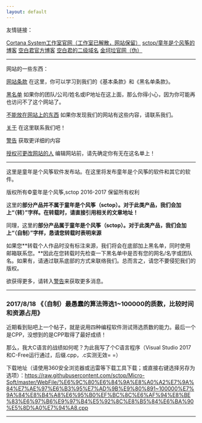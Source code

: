 ```yaml
---
layout: default
---
```


友情链接：

[Cortana System工作室官网（工作室已解散，网站保留）](http://CortanaSystem.icoc.me/) [sctop/童年是个风筝的博客](https://sctop.github.io/) [空白君官方博客](https://a2791595978.github.io/) [空白君的二级域名](https://a2791595978.github.io/Kongbai/) [金坷垃官网（伪）](http://www.shengdiyage.us/)

------

网站的一些东西：

[网站条款](Warning.md) 在这里，你可以学习到我们的《基本条款》和《黑名单条款》。

[黑名单](BlackList.md) 如果你的团队/公司/姓名或IP地址在这上面，那么你得小心，因为你可能再也访问不了这个网站了。

[不能放在网站上的东西](DoNotInputThingsList.md) 如果你发现我们的网站有这些内容，请联系我们。

[关于](About.html) 在这里联系我们吧！

[警告](Warning.md) 获取更详细的内容

[授权可更改网站的人](root.md) 编辑网站前，请先确定你有无在这名单上！

------

这里是童年是个风筝软件发布站。在这里将发布童年是个风筝的软件和其它的软件。

版权所有©童年是个风筝,sctop 2016-2017 保留所有权利

这里的**部分产品并不属于童年是个风筝（sctop）。对于此类产品，我们会加上“（转）”字样。在转载时，请直接引用相关的文章地址！**

同理，这里的**部分产品属于童年是个风筝（sctop）。对于此类产品，我们会加上“（自制）”字样，恳请您转载时表明来源**

如果您**转载个人作品时没有标注来源，我们将会在底部加上黑名单，同时使用邮箱联系您。**因此在您转载时先检查一下黑名单中是否有您的网名/名字或团队名。如果有，请通过联系底部的方式来联络我们。总而言之，请您不要侵犯我们的版权。

欲获得更多，请转入[警告](Warning.md)来获取更多消息。

--------

### 2017/8/18 《（自制）最愚蠢的算法筛选1~100000的质数，比较时间和资源占用》
近期看到贴吧上一个帖子，就是说用四种编程软件测试筛选质数的能力。最后一个是CPP，没想到的是CPP取得了最好成绩！

那么，我大C语言的战绩如何呢？为此我写了个C语言程序（Visual Studio 2017和C-Free运行通过，后缀.cpp，.c实测无效= =）

下载地址（请使用360安全浏览器或迅雷等下载工具下载；或直接右键选择另存为选项）：https://raw.githubusercontent.com/sctop/Micro-Soft/master/WebFile/%E6%9C%80%E6%84%9A%E8%A0%A2%E7%9A%84%E7%AE%97%E6%B3%95%E7%AD%9B%E9%80%891~100000%E7%9A%84%E8%B4%A8%E6%95%B0%EF%BC%8C%E6%AF%94%E8%BE%83%E6%97%B6%E9%97%B4%E5%92%8C%E8%B5%84%E6%BA%90%E5%8D%A0%E7%94%A8.cpp

--------------